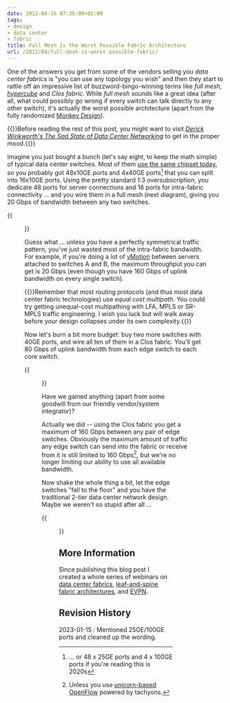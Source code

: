 ```yaml
---
date: 2012-04-16 07:35:00+02:00
tags:
- design
- data center
- fabric
title: Full Mesh Is the Worst Possible Fabric Architecture
url: /2012/04/full-mesh-is-worst-possible-fabric/
---
```

One of the answers you get from some of the vendors selling you *data center fabrics* is "you can use any topology you wish" and then they start to rattle off an impressive list of buzzword-bingo-winning terms like *full mesh,* [*hypercube*](http://en.wikipedia.org/wiki/Hypercube) and *Clos fabric*. While *full mesh* sounds like a great idea (after all, what could possibly go wrong if every switch can talk directly to any other switch), it's actually the worst possible architecture (apart from the fully randomized [Monkey Design](/2012/04/monkey-design-still-doesnt-work-well/)).

{{<note info>}}Before reading the rest of this post, you might want to visit [*Derick Winkworth's The Sad State of Data Center Networking*](http://packetpushers.net/the-sad-state-of-data-center-networking/) to get in the proper mood.{{</note>}}
<!--more-->
Imagine you just bought a bunch (let's say eight, to keep the math simple) of typical data center switches. Most of them [use the same chipset today](http://etherealmind.com/merchant-silicon-vendor-software-rise-lost-opportunity/), so you probably got 48x10GE ports and 4x40GE ports[^2020] that you can split into 16x10GE ports. Using the pretty standard 1:3 oversubscription, you dedicate 48 ports for server connections and 16 ports for intra-fabric connectivity ... and you wire them in a full mesh (next diagram), giving you 20 Gbps of bandwidth between any two switches.

[^2020]: ... or 48 x 25GE ports and 4 x 100GE ports if you're reading this is 2020s

{{<figure src="/2012/04/s1600-FM_Mesh.jpg" caption="Full mesh between leaf switches">}}

Guess what ... unless you have a perfectly symmetrical traffic pattern, you've just wasted most of the intra-fabric bandwidth. For example, if you're doing a lot of [vMotion](/2010/09/vmotion-elephant-in-data-center-room/) between servers attached to switches A and B, the maximum throughput you can get is 20 Gbps (even though you have 160 Gbps of uplink bandwidth on every single switch).

{{<note>}}Remember that most routing protocols (and thus most data center fabric technologies) use *equal cost multipath*. You could try getting unequal-cost multipathing with LFA, MPLS or SR-MPLS traffic engineering. I wish you luck but will walk away before your design collapses under its own complexity.{{</note>}}

Now let's burn a bit more budget: buy two more switches with 40GE ports, and wire all ten of them in a Clos fabric. You'll get 80 Gbps of uplink bandwidth from each edge switch to each core switch.

{{<figure src="/2012/04/s1600-FM_Clos.jpg" caption="Clos fabric">}}

Have we gained anything (apart from some goodwill from our friendly vendor/system integrator)?

Actually we did -- using the Clos fabric you get a maximum of 160 Gbps between any pair of edge switches. Obviously the maximum amount of traffic any edge switch can send into the fabric or receive from it is still limited to 160 Gbps[^UBO], but we're no longer limiting our ability to use all available bandwidth.

[^UBO]: Unless you use [unicorn-based OpenFlow](/2011/03/open-networking-foundation-fabric/)  powered by tachyons.

Now shake the whole thing a bit, let the edge switches "fall to the floor" and you have the traditional 2-tier data center network design. Maybe we weren't so stupid after all ...

{{<figure src="/2012/04/s1600-FM_2Tier.jpg" caption="Leaf-and-spine fabric">}}

## More Information

Since publishing this blog post I created a whole series of webinars on [data center fabrics](http://www.ipspace.net/Data_Center_Fabrics), [leaf-and-spine fabric architectures](http://www.ipspace.net/Leaf-and-Spine_Fabric_Architectures), and [EVPN](http://www.ipspace.net/EVPN_Technical_Deep_Dive).

## Revision History

2023-01-15
: Mentioned 25GE/100GE ports and cleaned up the wording.